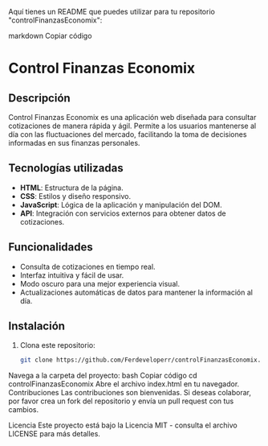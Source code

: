 Aquí tienes un README que puedes utilizar para tu repositorio "controlFinanzasEconomix":

markdown
Copiar código
# Control Finanzas Economix

## Descripción
Control Finanzas Economix es una aplicación web diseñada para consultar cotizaciones de manera rápida y ágil. Permite a los usuarios mantenerse al día con las fluctuaciones del mercado, facilitando la toma de decisiones informadas en sus finanzas personales.

## Tecnologías utilizadas
- **HTML**: Estructura de la página.
- **CSS**: Estilos y diseño responsivo.
- **JavaScript**: Lógica de la aplicación y manipulación del DOM.
- **API**: Integración con servicios externos para obtener datos de cotizaciones.

## Funcionalidades
- Consulta de cotizaciones en tiempo real.
- Interfaz intuitiva y fácil de usar.
- Modo oscuro para una mejor experiencia visual.
- Actualizaciones automáticas de datos para mantener la información al día.

## Instalación
1. Clona este repositorio:
   ```bash
   git clone https://github.com/Ferdeveloperr/controlFinanzasEconomix.git
Navega a la carpeta del proyecto:
bash
Copiar código
cd controlFinanzasEconomix
Abre el archivo index.html en tu navegador.
Contribuciones
Las contribuciones son bienvenidas. Si deseas colaborar, por favor crea un fork del repositorio y envía un pull request con tus cambios.

Licencia
Este proyecto está bajo la Licencia MIT - consulta el archivo LICENSE para más detalles.

